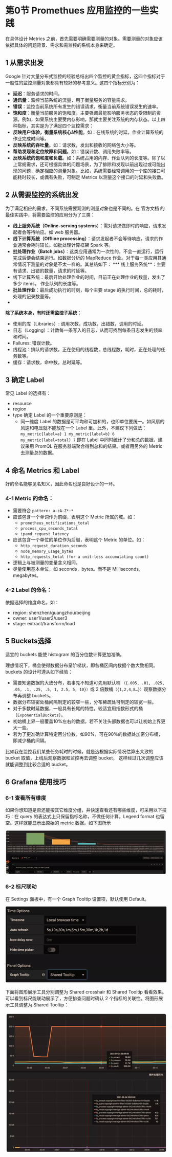 # **第0节 Promethues 应用监控的一些实践**


在具体设计 Metrics 之前，首先需要明确需要测量的对象。需要测量的对象应该依据具体的问题背景、需求和需监控的系统本身来确定。

## **1 从需求出发**

Google 针对大量分布式监控的经验总结出四个监控的黄金指标，这四个指标对于一般性的监控测量对象都具有较好的参考意义。这四个指标分别为：

* **延迟**：服务请求的时间。
* **通讯量**：监控当前系统的流量，用于衡量服务的容量需求。
* **错误**：监控当前系统所有发生的错误请求，衡量当前系统错误发生的速率。
* **饱和度**：衡量当前服务的饱和度。主要强调最能影响服务状态的受限制的资源。例如，如果系统主要受内存影响，那就主要关注系统的内存状态。以上四种指标，其实是为了满足四个监控需求：
* **反映用户体验，衡量系统核心å性能**。如：在线系统的时延，作业计算系统的作业完成时间等。
* **反映系统的吞吐量**。如：请求数，发出和接收的网络包大小等。
* **帮助发现和定位故障和问题**。如：错误计数、调用失败率等。
* **反映系统的饱和度和负载**。如：系统占用的内存、作业队列的长度等。除了以上常规需求，还可根据具体的问题场景，为了排除和发现以前出现过或可能出现的问题，确定相应的测量对象。比如，系统需要经常调用的一个库的接口可能耗时较长，或偶有失败，可制定 Metrics 以测量这个接口的时延和失败数。


## **2 从需要监控的系统出发**

为了满足相应的需求，不同系统需要观测的测量对象也是不同的。在 官方文档 的最佳实践中，将需要监控的应用分为了三类：

* **线上服务系统（Online-serving systems**）：需对请求做即时的响应，请求发起者会等待响应。如 web 服务器。
* **线下计算系统（Offline processing）**：请求发起者不会等待响应，请求的作业通常会耗时较长。如批处理计算框架 Spark 等。
* **批处理作业（Batch jobs）**：这类应用通常为一次性的，不会一直运行，运行完成后便会结束运行。如数据分析的 MapReduce 作业。对于每一类应用其通常情况下测量的对象是不太一样的。其总结如下：
*** 线上服务系统**：主要有请求、出错的数量，请求的时延等。
* 线下计算系统：最后开始处理作业的时间，目前正在处理作业的数量，发出了多少 items， 作业队列的长度等。
* **批处理作业**：最后成功执行的时刻，每个主要 stage 的执行时间，总的耗时，处理的记录数量等。
*

**除了系统本身，有时还需监控子系统：**

* 使用的库（Libraries）: 调用次数，成功数，出错数，调用的时延。
* 日志（Logging）：计数每一条写入的日志，从而可找到每条日志发生的频率和时间。
* Failures: 错误计数。
* 线程池：排队的请求数，正在使用的线程数，总线程数，耗时，正在处理的任务数等。
* 缓存：请求数，命中数，总时延等。


## **3 确定 Label**

常见 Label 的选择有：

* resource
* region
* type 确定 Label 的一个重要原则是：
	* 同一维度 Label 的数据是可平均和可加和的，也即单位要统一。如风扇的风速和电压就不能放在一个 Label 里。此外，不建议下列做法：`my_metric{label=a} 1 my_metric{label=b} 6 my_metric{label=total} 7` 即在 Label 中同时统计了分和总的数据，建议采用 PromQL 在服务器端聚合得到总和的结果。或者用另外的 Metric 去测量总的数据。


## **4 命名 Metrics 和 Label**

好的命名能够见名知义，因此命名也是良好设计的一环。

### **4-1 Metric 的命名：**

* 需要符合 `pattern: a-zA-Z*:*`
* 应该包含一个单词作为前缀，表明这个 Metric 所属的域。如：
	* `prometheus_notifications_total`
	* `process_cpu_seconds_total`
	* `ipamd_request_latency`
* 应该包含一个单位的单位作为后缀，表明这个 Metric 的单位。如：
	* `http_request_duration_seconds`
	* `node_memory_usage_bytes`
	* `http_requests_total (for a unit-less accumulating count)`
* 逻辑上与被测量的变量含义相同。
* 尽量使用基本单位，如 seconds，bytes。而不是 Milliseconds, megabytes。


### **4-2 Label 的命名：**

依据选择的维度命名，如：

* region: shenzhen/guangzhou/beijing
* owner: user1/user2/user3
* stage: extract/transform/load

## **5 Buckets选择**

适宜的 buckets 能使 histogram 的百分位数计算更加准确。

理想情况下，桶会使得数据分布呈阶梯状，即各桶区间内数据个数大致相同。buckets 的设计可遵从如下经验：

* 需要知道数据的大致分布，若事先不知道可先用默认桶 `（{.005, .01, .025, .05, .1, .25, .5, 1, 2.5, 5, 10}）`或 2 倍数桶`（{1,2,4,8…}）`观察数据分布再调整 buckets。
* 数据分布较密处桶间隔制定的较窄一些，分布稀疏处可制定的较宽一些。
* 对于多数时延数据，一般具有长尾的特性，较适宜用指数形式的桶（`ExponentialBuckets`）。
* 初始桶上界一般覆盖10%左右的数据，若不关注头部数据也可以让初始上界更大一些。
* 若为了更准确计算特定百分位数，如90%，可在90%的数据处加密分布桶，即减少桶的间隔。


比如我在监控我们某些任务耗时的时候，就是选根据实际情况估算出大致的 bucket 取值，上线后观察数据和监控再去调整 bucket， 这样经过几次调整应该就能调整到比较合适的 bucket。

## **6 Grafana 使用技巧**

### **6-1 查看所有维度**

如果你想知道是否还能按其它维度分组，并快速查看还有哪些维度，可采用以下技巧：在 query 的表达式上只保留指标名称，不做任何计算，Legend format 也留空。这样就能显示出原始的 metric 数据。如下图所示

![Alt Image Text](../images/57_1.png "headline image")

### **6-2 标尺联动**

在 Settings 面板中，有一个 Graph Tooltip 设置项，默认使用 Default。

![Alt Image Text](../images/57_2.png "headline image")

下面将图形展示工具分别调整为 Shared crosshair 和 Shared Tooltip 看看效果。可以看到标尺能联动展示了，方便排查问题时确认 2 个指标的关联性。将图形展示工具调整为 Shared Tooltip：

![Alt Image Text](../images/57_3.png "headline image")
